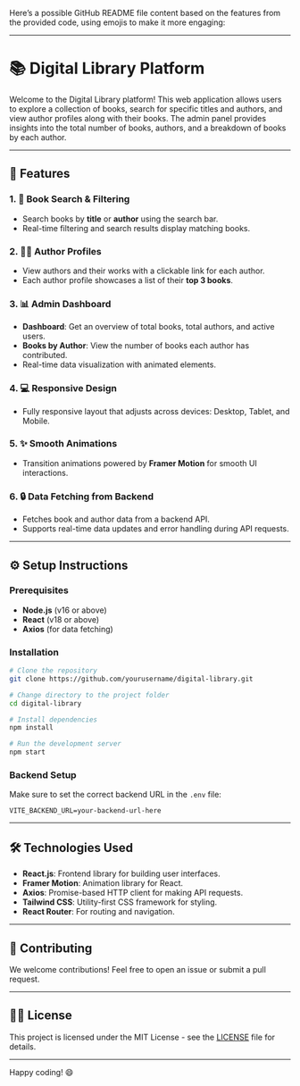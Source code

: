 
Here’s a possible GitHub README file content based on the features from the provided code, using emojis to make it more engaging:

---

# 📚 Digital Library Platform

Welcome to the Digital Library platform! This web application allows users to explore a collection of books, search for specific titles and authors, and view author profiles along with their books. The admin panel provides insights into the total number of books, authors, and a breakdown of books by each author.

---

## 🚀 Features

### 1. **📖 Book Search & Filtering**
   - Search books by **title** or **author** using the search bar.
   - Real-time filtering and search results display matching books.

### 2. **👨‍🏫 Author Profiles**
   - View authors and their works with a clickable link for each author.
   - Each author profile showcases a list of their **top 3 books**.

### 3. **📊 Admin Dashboard**
   - **Dashboard**: Get an overview of total books, total authors, and active users.
   - **Books by Author**: View the number of books each author has contributed.
   - Real-time data visualization with animated elements.

### 4. **💻 Responsive Design**
   - Fully responsive layout that adjusts across devices: Desktop, Tablet, and Mobile.

### 5. **✨ Smooth Animations**
   - Transition animations powered by **Framer Motion** for smooth UI interactions.

### 6. **🔒 Data Fetching from Backend**
   - Fetches book and author data from a backend API.
   - Supports real-time data updates and error handling during API requests.

---

## ⚙️ Setup Instructions

### Prerequisites
- **Node.js** (v16 or above)
- **React** (v18 or above)
- **Axios** (for data fetching)

### Installation

```bash
# Clone the repository
git clone https://github.com/yourusername/digital-library.git

# Change directory to the project folder
cd digital-library

# Install dependencies
npm install

# Run the development server
npm start
```

### Backend Setup
Make sure to set the correct backend URL in the `.env` file:
```env
VITE_BACKEND_URL=your-backend-url-here
```

---

## 🛠️ Technologies Used

- **React.js**: Frontend library for building user interfaces.
- **Framer Motion**: Animation library for React.
- **Axios**: Promise-based HTTP client for making API requests.
- **Tailwind CSS**: Utility-first CSS framework for styling.
- **React Router**: For routing and navigation.

---

## 🎨 Contributing

We welcome contributions! Feel free to open an issue or submit a pull request.

---

## 🧑‍💻 License

This project is licensed under the MIT License - see the [LICENSE](LICENSE) file for details.

---

Happy coding! 😄
